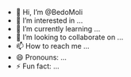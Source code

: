 - 👋 Hi, I’m @BedoMoli
- 👀 I’m interested in ...
- 🌱 I’m currently learning ...
- 💞️ I’m looking to collaborate on ...
- 📫 How to reach me ...
- 😄 Pronouns: ...
- ⚡ Fun fact: ...

<!---
BedoMoli/BedoMoli is a ✨ special ✨ repository because its `README.md` (this file) appears on your GitHub profile.
You can click the Preview link to take a look at your changes.
--->
